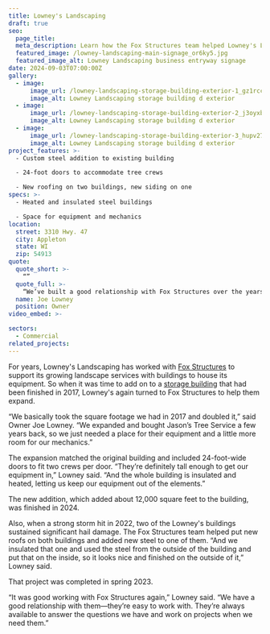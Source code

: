```yaml
---
title: Lowney's Landscaping
draft: true
seo:
  page_title:
  meta_description: Learn how the Fox Structures team helped Lowney's Landscaping expand one of their buildings and repair hail damage to others. 
  featured_image: /lowney-landscaping-main-signage_or6ky5.jpg
  featured_image_alt: Lowney Landscaping business entryway signage
date: 2024-09-03T07:00:00Z
gallery: 
  - image: 
      image_url: /lowney-landscaping-storage-building-exterior-1_gz1rcc.jpg
      image_alt: Lowney Landscaping storage building d exterior
  - image: 
      image_url: /lowney-landscaping-storage-building-exterior-2_j3oyxb.jpg
      image_alt: Lowney Landscaping storage building d exterior
  - image: 
      image_url: /lowney-landscaping-storage-building-exterior-3_hupv27.jpg
      image_alt: Lowney Landscaping storage building d exterior
project_features: >-
  - Custom steel addition to existing building 

  - 24-foot doors to accommodate tree crews 

  - New roofing on two buildings, new siding on one
specs: >-
  - Heated and insulated steel buildings 

  - Space for equipment and mechanics
location:
  street: 3310 Hwy. 47
  city: Appleton
  state: WI
  zip: 54913
quote:
  quote_short: >-
    “”
  quote_full: >-
    “We’ve built a good relationship with Fox Structures over the years. They understand our needs and they follow through. And I do like that they do their flatwork in-house—Quentin does a great job on the concrete.”
  name: Joe Lowney
  position: Owner
video_embed: >-

sectors:
  - Commercial
related_projects: 
---
```


For years, Lowney's Landscaping has worked with [Fox Structures](/) to support its growing landscape services with buildings to house its equipment. So when it was time to add on to a [storage building](/construction-services/storage/) that had been finished in 2017, Lowney's again turned to Fox Structures to help them expand. 

“We basically took the square footage we had in 2017 and doubled it,” said Owner Joe Lowney. “We expanded and bought Jason’s Tree Service a few years back, so we just needed a place for their equipment and a little more room for our mechanics.” 

The expansion matched the original building and included 24-foot-wide doors to fit two crews per door. “They’re definitely tall enough to get our equipment in,” Lowney said. “And the whole building is insulated and heated, letting us keep our equipment out of the elements.” 

The new addition, which added about 12,000 square feet to the building, was finished in 2024. 

Also, when a strong storm hit in 2022, two of the Lowney's buildings sustained significant hail damage. The Fox Structures team helped put new roofs on both buildings and added new steel to one of them. “And we insulated that one and used the steel from the outside of the building and put that on the inside, so it looks nice and finished on the outside of it,” Lowney said. 

That project was completed in spring 2023. 

“It was good working with Fox Structures again,” Lowney said. “We have a good relationship with them—they’re easy to work with. They’re always available to answer the questions we have and work on projects when we need them.” 